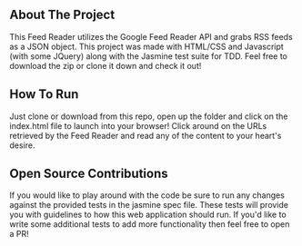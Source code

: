 ## About The Project ##
This Feed Reader utilizes the Google Feed Reader API and grabs RSS feeds as a JSON object. This project was made with 
HTML/CSS and Javascript (with some JQuery) along with the Jasmine test suite for TDD. Feel free to download the zip or clone it down and check it out!

## How To Run ##
Just clone or download from this repo, open up the folder and click on the index.html file to launch into your browser!
Click around on the URLs retrieved by the Feed Reader and read any of the content to your heart's desire. 

## Open Source Contributions ##
If you would like to play around with the code be sure to run any changes against the provided tests in the jasmine spec file.
These tests will provide you with guidelines to how this web application should run. If you'd like to write some additional tests to add more functionality then feel free to open a PR! 
